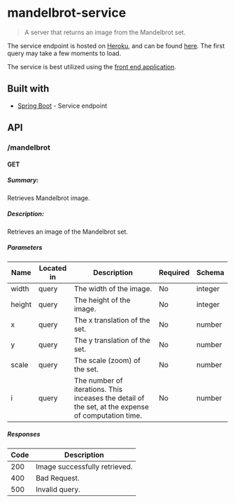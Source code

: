 
# mandelbrot-service

> A server that returns an image from the Mandelbrot set.

The service endpoint is hosted on [Heroku](https://www.heroku.com/), and can be found [here](https://mandelbrot-service.herokuapp.com/mandelbrot). The first query may take a few moments to load.

The service is best utilized using the [front end application](https://github.com/brissons/mandelbrot-explorer).

## Built with

* [Spring Boot](https://spring.io/projects/spring-boot) - Service endpoint

## API

### /mandelbrot

#### GET
##### Summary:

Retrieves Mandelbrot image.

##### Description:

Retrieves an image of the Mandelbrot set.

##### Parameters

| Name | Located in | Description | Required | Schema |
| ---- | ---------- | ----------- | -------- | ---- |
| width | query | The width of the image. | No | integer |
| height | query | The height of the image. | No | integer |
| x | query | The x translation of the set. | No | number |
| y | query | The y translation of the set. | No | number |
| scale | query | The scale (zoom) of the set. | No | number |
| i | query | The number of iterations. This inceases the detail of the set, at the expense of computation time. | No | number |

##### Responses

| Code | Description |
| ---- | ----------- |
| 200 | Image successfully retrieved. |
| 400 | Bad Request. |
| 500 | Invalid query. |
